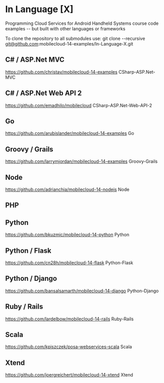 In Language [X]
========

Programming Cloud Services for Android Handheld Systems course code examples -- but built with other languages or frameworks

To clone the repository to all submodules use:
git clone --recursive git@github.com:mobilecloud-14-examples/In-Language-X.git

C# / ASP.Net MVC
----------------
https://github.com/christav/mobilecloud-14-examples CSharp-ASP.Net-MVC

C# / ASP.Net Web API 2
----------------------
https://github.com/emadhilo/mobilecloud CSharp-ASP.Net-Web-API-2

Go
--
https://github.com/arubislander/mobilecloud-14-examples Go

Groovy / Grails
---------------
https://github.com/larrymjordan/mobilecloud-14-examples Groovy-Grails

Node
----
https://github.com/adrianchia/mobilecloud-14-nodejs Node

PHP
---

Python
------
https://github.com/bkuzmic/mobilecloud-14-python Python

Python / Flask
--------------
https://github.com/cn28h/mobilecloud-14-flask Python-Flask

Python / Django
-------------
https://github.com/bansalsamarth/mobilecloud-14-django Python-Django

Ruby / Rails
----------
https://github.com/lardelbow/mobilecloud-14-rails Ruby-Rails

Scala
-----
https://github.com/kpiszczek/posa-webservices-scala Scala

Xtend
-----
https://github.com/joergreichert/mobilecloud-14-xtend Xtend
